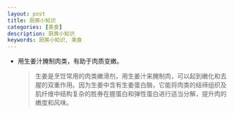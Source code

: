 ```yaml
---
layout: post
title: 厨房小知识
categories: [美食]
description: 厨房小知识
keywords: 厨房小知识, 美食
---
```




- 用生姜汁腌制肉类，有助于肉质变嫩。

  > 生姜是烹饪常用的肉类嫩滑剂，用生姜汁来腌制肉，可以起到嫩化和去腥的双重作用。因为生姜中含有生姜蛋白酶，它能将肉类的结缔组织及肌纤维中结构复杂的胜券在握蛋白和弹性蛋白进行适当分解，提升肉的嫩度和风味。

